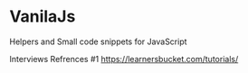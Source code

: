 # VanilaJs

Helpers and Small code snippets for JavaScript

Interviews Refrences #1 https://learnersbucket.com/tutorials/
